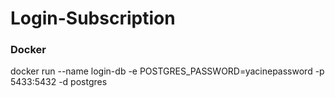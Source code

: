 # Login-Subscription


### Docker ###
docker run --name login-db -e POSTGRES_PASSWORD=yacinepassword -p 5433:5432 -d postgres 
